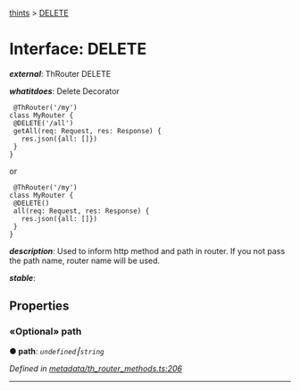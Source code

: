 [thints](../README.md) > [DELETE](../interfaces/delete.md)



# Interface: DELETE

*__external__*: ThRouter DELETE

*__whatitdoes__*: Delete Decorator

     @ThRouter('/my')
    class MyRouter {
     @DELETE('/all')
     getAll(req: Request, res: Response) {
       res.json({all: []})
     }
    }

or

     @ThRouter('/my')
    class MyRouter {
     @DELETE()
     all(req: Request, res: Response) {
       res.json({all: []})
     }
    }

*__description__*: Used to inform http method and path in router. If you not pass the path name, router name will be used.

*__stable__*: 



## Properties
<a id="path"></a>

### «Optional» path

**●  path**:  *`undefined`⎮`string`* 

*Defined in [metadata/th_router_methods.ts:206](https://github.com/digitalinfluencers/ThinTS/blob/5be9d62/src/metadata/th_router_methods.ts#L206)*





___


